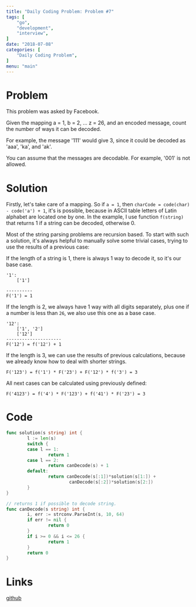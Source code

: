 ```yaml
---
title: "Daily Coding Problem: Problem #7"
tags: [
    "go",
    "development",
    "interview",
]
date: "2018-07-08"
categories: [
    "Daily Coding Problem",
]
menu: "main"
---
```


# Problem 

This problem was asked by Facebook.

Given the mapping a = 1, b = 2, ... z = 26, and an encoded message, count the number of ways it can be decoded.

For example, the message '111' would give 3, since it could be decoded as 'aaa', 'ka', and 'ak'.

You can assume that the messages are decodable. For example, '001' is not allowed.

# Solution

Firstly, let's take care of a mapping. So if `a = 1`, then `charCode = code(char) - code('a') + 1`,
it's is possible, because in ASCII table letters of Latin alphabet are located one by one.
In the example, I use function `f(string)` that returns 1 if a string can be decoded, otherwise 0.

Most of the string parsing problems are recursion based. To start with such a solution,
it's always helpful to manually solve some trivial cases, trying to use 
the results of a previous case:

If the length of a string is 1, there is always 1 way to decode it, so it's our base case.
```
'1':
    ['1']

----------
F('1') = 1
```

If the length is 2, we always have 1 way with all digits separately, plus one if a number is less than `26`,
we also use this one as a base case. 
```
'12':
    ['1', '2']
    ['12']
---------------------
F('12') = f('12') + 1
```

If the length is 3, we can use the results of previous calculations, because we already know how to 
deal with shorter strings.
```
F('123') = f('1') * F('23') + F('12') * f('3') = 3
```

All next cases can be calculated using previously defined:
```
F('4123') = f('4') * F('123') + f('41') * F('23') = 3
```

# Code

```go
func solution(s string) int {
        l := len(s)
        switch {
        case l == 1:
                return 1
        case l == 2:
                return canDecode(s) + 1
        default:
                return canDecode(s[:1])*solution(s[1:]) +
                        canDecode(s[:2])*solution(s[2:])
        }
}

// returns 1 if possible to decode string.
func canDecode(s string) int {
        i, err := strconv.ParseInt(s, 10, 64)
        if err != nil {
                return 0
        }
        if i >= 0 && i <= 26 {
                return 1
        }
        return 0
}
```

# Links

[github](https://github.com/ngalayko/dcp/tree/master/problems/2018-07-08)
